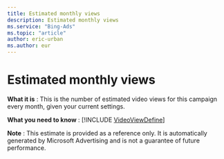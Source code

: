 ```yaml
---
title: Estimated monthly views
description: Estimated monthly views
ms.service: "Bing-Ads"
ms.topic: "article"
author: eric-urban
ms.author: eur
---
```


# Estimated monthly views

**What it is** : This is the number of estimated video views for this campaign every month, given your current settings.

**What you need to know** : [!INCLUDE [VideoViewDefine](../includes/VideoViewDefine.md)]

**Note** : This estimate is provided as a reference only. It is automatically generated by Microsoft Advertising and is not a guarantee of future performance.


